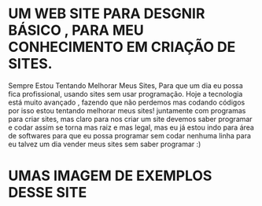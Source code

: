 # UM WEB SITE PARA DESGNIR BÁSICO , PARA MEU CONHECIMENTO EM CRIAÇÃO DE SITES.

Sempre Estou Tentando Melhorar Meus Sites, Para que um dia eu possa fica profissional, usando sites sem usar programação.
Hoje a tecnologia está muito avançado , fazendo que não perdemos mas codando códigos por isso estou tentando melhorar meus sites!
juntamente com programas para criar sites, mas claro para nos criar um site devemos saber programar e codar assim se torna mas raiz e mas legal,
mas eu já estou indo para área de softwares para que eu possa programar sem codar nenhuma linha para eu talvez um dia vender meus sites sem saber programar :)

# UMAS IMAGEM DE EXEMPLOS DESSE SITE

